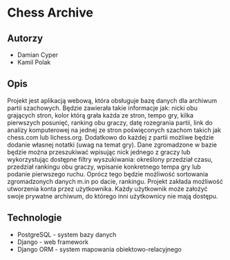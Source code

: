 # Chess Archive
## Autorzy
- Damian Cyper
- Kamil Polak
## Opis
Projekt jest aplikacją webową, która obsługuje bazę danych dla archiwum partii
szachowych. Będzie zawierała takie informacje jak: nicki obu grających stron, kolor
którą grała każda ze stron, tempo gry, kilka pierwszych posunięć, ranking obu
graczy, datę rozegrania partii, link do analizy komputerowej na jednej ze stron
poświęconych szachom takich jak chess.com lub lichess.org. Dodatkowo do
każdej z partii możliwe będzie dodanie własnej notatki (uwag na temat gry). Dane
zgromadzone w bazie będzie można przeszukiwać wpisując nick jednego z
graczy lub wykorzystując dostępne filtry wyszukiwania: określony przedział czasu,
przedział rankingu obu graczy, wpisanie konkretnego tempa gry lub podanie
pierwszego ruchu. Oprócz tego będzie możliwość sortowania zgromadzonych
danych m.in po dacie, rankingu.
Projekt zakłada możliwość utworzenia konta przez użytkownika. Każdy
użytkownik może założyć swoje prywatne archiwum, do którego inni użytkownicy
nie mają dostępu.
## Technologie
- PostgreSQL - system bazy danych
- Django - web framework
- Django ORM - system mapowania obiektowo-relacyjnego